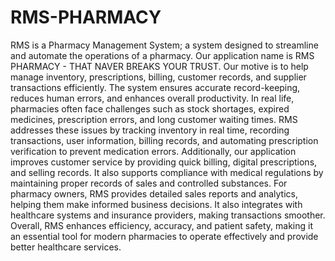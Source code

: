 # RMS-PHARMACY
RMS is a Pharmacy Management System; a system designed to streamline and automate the operations of a pharmacy. Our application name is RMS PHARMACY - THAT NAVER BREAKS YOUR TRUST. Our motive is to help manage inventory, prescriptions, billing, customer records, and supplier transactions efficiently. The system ensures accurate record-keeping, reduces human errors, and enhances overall productivity.
In real life, pharmacies often face challenges such as stock shortages, expired medicines, prescription errors, and long customer waiting times. RMS addresses these issues by tracking inventory in real time, recording transactions, user information, billing records, and  automating prescription verification to prevent medication errors.
Additionally, our application improves customer service by providing quick billing, digital prescriptions, and selling records. It also supports compliance with medical regulations by maintaining proper records of sales and controlled substances.
For pharmacy owners, RMS provides detailed sales reports and analytics, helping them make informed business decisions. It also integrates with healthcare systems and insurance providers, making transactions smoother.
Overall, RMS enhances efficiency, accuracy, and patient safety, making it an essential tool for modern pharmacies to operate effectively and provide better healthcare services.

